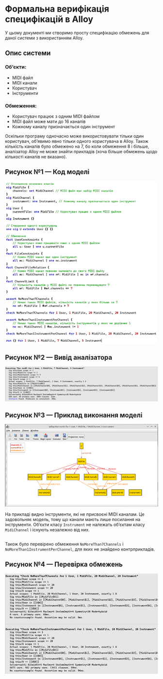 # Формальна верифікація специфікацій в Alloy

У цьому документі ми створимо просту специфікацію обмежень для даної системи з використанням Alloy.

## Опис системи

### Об’єкти:
- MIDI файл
- MIDI канали
- Користувач
- Інструменти

### Обмеження:
- Користувач працює з одним MIDI файлом
- MIDI файл може мати до 16 каналів
- Кожному каналу призначається один інструмент

Оскільки програму одночасно може використовувати тільки один користувач, об’явимо явно тільки одного користувача в Alloy. Також кількість каналів було обмежено на 7, бо коли обмеження 8 і більше, аналізатор Alloy не може знайти прикладів (хоча більше обмежень щодо кількості каналів не вказано).

## Рисунок №1 — Код моделі
![Код моделі](images/4.png)

## Рисунок №2 — Вивід аналізатора
![Вивід аналізатора](images/5.png)

## Рисунок №3 — Приклад виконання моделі
![Приклад виконання моделі](images/6.png)

На прикладі видно інструменти, які не присвоєні MIDI каналам. Це задовольняє модель, тому що канали мають лише посилання на інструменти. Об’єкти класу `Instrument` не належать об’єктам класу `MidiChannel` і існують незалежно від них.

##
Також було перевірено обмеження `NoMoreThan7Channels` і `NoMoreThan1InstrumentPerChannel`, для яких не знайдено контрприкладів.

## Рисунок №4 — Перевірка обмежень
![Перевірка обмежень](images/7.png)
